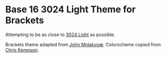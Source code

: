 Base 16 3024 Light Theme for Brackets
============================

Attempting to be as close to [3024 Light](http://chriskempson.github.io/base16/#3024) as possible.

Brackets theme adapted from [John Molakvoæ](https://github.com/skjnldsv/default-dark).
Colorscheme copied from [Chris Kempson](http://chriskempson.com).
